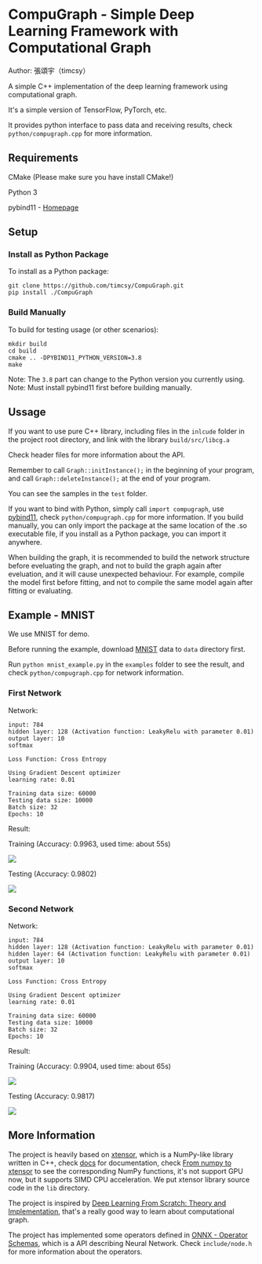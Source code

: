 # CompuGraph - Simple Deep Learning Framework with Computational Graph

Author: 張頌宇（timcsy）

A simple C++ implementation of the deep learning framework using computational graph.

It's a simple version of TensorFlow, PyTorch, etc.

It provides python interface to pass data and receiving results, check `python/compugraph.cpp` for more information.

## Requirements
CMake (Please make sure you have install CMake!)

Python 3

pybind11 - [Homepage](https://pybind11.readthedocs.io/en/latest/)


## Setup

### Install as Python Package
To install as a Python package:
```
git clone https://github.com/timcsy/CompuGraph.git
pip install ./CompuGraph
```

### Build Manually
To build for testing usage (or other scenarios):
```
mkdir build
cd build
cmake .. -DPYBIND11_PYTHON_VERSION=3.8
make
```
Note: The `3.8` part can change to the Python version you currently using.
Note: Must install pybind11 first before building manually.


## Ussage
If you want to use pure C++ library, including files in the `inlcude` folder in the project root directory, and link with the library `build/src/libcg.a`

Check header files for more information about the API.

Remember to call `Graph::initInstance();` in the beginning of your program, and call `Graph::deleteInstance();` at the end of your program.

You can see the samples in the `test` folder.

If you want to bind with Python, simply call `import compugraph`, use [pybind11](https://pybind11.readthedocs.io/en/latest/), check `python/compugraph.cpp` for more information. If you build manually, you can only import the package at the same location of the .so executable file, if you install as a Python package, you can import it anywhere.

When building the graph, it is recommended to build the network structure before eveluating the graph, and not to build the graph again after eveluation, and it will cause unexpected behaviour. For example, compile the model first before fitting, and not to compile the same model again after fitting or evaluating.


## Example - MNIST
We use MNIST for demo.

Before running the example, download [MNIST](http://yann.lecun.com/exdb/mnist/) data to `data` directory first.

Run `python mnist_example.py` in the `examples` folder to see the result, and check `python/compugraph.cpp` for network information.

### First Network
Network:
```
input: 784
hidden layer: 128 (Activation function: LeakyRelu with parameter 0.01)
output layer: 10
softmax

Loss Function: Cross Entropy

Using Gradient Descent optimizer
learning rate: 0.01

Training data size: 60000
Testing data size: 10000
Batch size: 32
Epochs: 10
```

Result:

Training (Accuracy: 0.9963, used time: about 55s)

![](docs/imgs/train_1.png)

Testing (Accuracy: 0.9802)

![](docs/imgs/test_1.png)

### Second Network
Network:
```
input: 784
hidden layer: 128 (Activation function: LeakyRelu with parameter 0.01)
hidden layer: 64 (Activation function: LeakyRelu with parameter 0.01)
output layer: 10
softmax

Loss Function: Cross Entropy

Using Gradient Descent optimizer
learning rate: 0.01

Training data size: 60000
Testing data size: 10000
Batch size: 32
Epochs: 10
```

Result:

Training (Accuracy: 0.9904, used time: about 65s)

![](docs/imgs/train_2.png)

Testing (Accuracy: 0.9817)

![](docs/imgs/test_2.png)


## More Information
The project is heavily based on [xtensor](https://github.com/xtensor-stack/xtensor), which is a NumPy-like library written in C++, check [docs](https://xtensor.readthedocs.io) for documentation, check [From numpy to xtensor](https://xtensor.readthedocs.io/en/latest/numpy.html) to see the corresponding NumPy functions, it's not support GPU now, but it supports SIMD CPU acceleration. We put xtensor library source code in the `lib` directory.

The project is inspired by [Deep Learning From Scratch: Theory and Implementation](https://www.codingame.com/playgrounds/9487/deep-learning-from-scratch---theory-and-implementation/computational-graphs), that's a really good way to learn about computational graph.

The project has implemented some operators defined in [ONNX - Operator Schemas](https://github.com/onnx/onnx/blob/main/docs/Operators.md), which is a API describing Neural Network. Check `include/node.h` for more information about the operators.